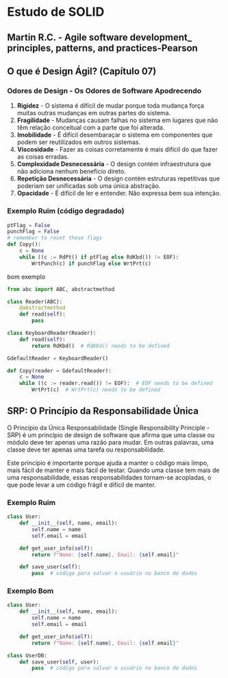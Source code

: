 # Estudo de SOLID

## Martin R.C. - Agile software development_ principles, patterns, and practices-Pearson

## O que é Design Ágil? (Capítulo 07)

### Odores de Design - Os Odores de Software Apodrecendo

1. **Rigidez** - O sistema é difícil de mudar porque toda mudança força muitas outras mudanças em outras partes do sistema.
2. **Fragilidade** - Mudanças causam falhas no sistema em lugares que não têm relação conceitual com a parte que foi alterada.
3. **Imobilidade** - É difícil desembaraçar o sistema em componentes que podem ser reutilizados em outros sistemas.
4. **Viscosidade** - Fazer as coisas corretamente é mais difícil do que fazer as coisas erradas.
5. **Complexidade Desnecessária** - O design contém infraestrutura que não adiciona nenhum benefício direto.
6. **Repetição Desnecessária** - O design contém estruturas repetitivas que poderiam ser unificadas sob uma única abstração.
7. **Opacidade** - É difícil de ler e entender. Não expressa bem sua intenção.

### Exemplo Ruim (código degradado)


```python
ptFlag = False
punchFlag = False
# remember to reset these flags
def Copy():
    c = None
    while ((c := RdPt() if ptFlag else RdKbd()) != EOF):
        WrtPunch(c) if punchFlag else WrtPrt(c)
```

bom exemplo

```python
from abc import ABC, abstractmethod

class Reader(ABC):
    @abstractmethod
    def read(self):
        pass

class KeyboardReader(Reader):
    def read(self):
        return RdKbd()  # RdKbd() needs to be defined

GdefaultReader = KeyboardReader()

def Copy(reader = GdefaultReader):
    c = None
    while ((c := reader.read()) != EOF):  # EOF needs to be defined
        WrtPrt(c)  # WrtPrt(c) needs to be defined
```

## SRP: O Princípio da Responsabilidade Única

O Princípio da Única Responsabilidade (Single Responsibility Principle - SRP) é um princípio de design de software que afirma que uma classe ou módulo deve ter apenas uma razão para mudar. Em outras palavras, uma classe deve ter apenas uma tarefa ou responsabilidade.

Este princípio é importante porque ajuda a manter o código mais limpo, mais fácil de manter e mais fácil de testar. Quando uma classe tem mais de uma responsabilidade, essas responsabilidades tornam-se acopladas, o que pode levar a um código frágil e difícil de manter.

### Exemplo Ruim

```python
class User:
    def __init__(self, name, email):
        self.name = name
        self.email = email

    def get_user_info(self):
        return f"Nome: {self.name}, Email: {self.email}"

    def save_user(self):
        pass  # código para salvar o usuário no banco de dados
```

### Exemplo Bom
```python
class User:
    def __init__(self, name, email):
        self.name = name
        self.email = email

    def get_user_info(self):
        return f"Nome: {self.name}, Email: {self.email}"

class UserDB:
    def save_user(self, user):
        pass  # código para salvar o usuário no banco de dados
```
